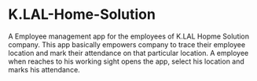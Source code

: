 # K.LAL-Home-Solution
A Employee management app for the employees of K.LAL Hopme Solution company. This app basically empowers company to trace 
their employee location and mark their attendance on that particular location. A employee when reaches to his working sight
opens the app, select his location and marks his attendance.

